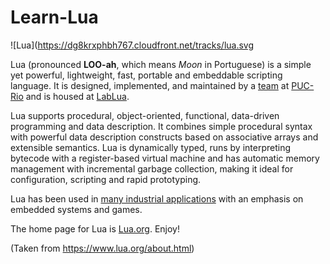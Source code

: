 # Learn-Lua

![Lua](https://dg8krxphbh767.cloudfront.net/tracks/lua.svg

Lua (pronounced **LOO-ah**, which means _Moon_ in Portuguese) is a simple yet powerful, lightweight, fast, portable and embeddable scripting language. It is designed, implemented, and maintained by a [team](https://www.lua.org/authors.html) at [PUC-Rio](https://www.puc-rio.br/) and is housed at [LabLua](http://www.lua.inf.puc-rio.br/).

Lua supports procedural, object-oriented, functional, data-driven programming and data description. It combines simple procedural syntax with powerful data description constructs based on associative arrays and extensible semantics. Lua is dynamically typed, runs by interpreting bytecode with a register-based virtual machine and has automatic memory management with incremental garbage collection, making it ideal for configuration, scripting and rapid prototyping.

Lua has been used in  [many industrial applications](https://sites.google.com/site/marbux/home/where-lua-is-used#8S4UcLlroV5fq8i3WSheIA)  with an emphasis on embedded systems and games.

The home page for Lua is  [Lua.org](https://www.lua.org/). Enjoy!

(Taken from https://www.lua.org/about.html)



